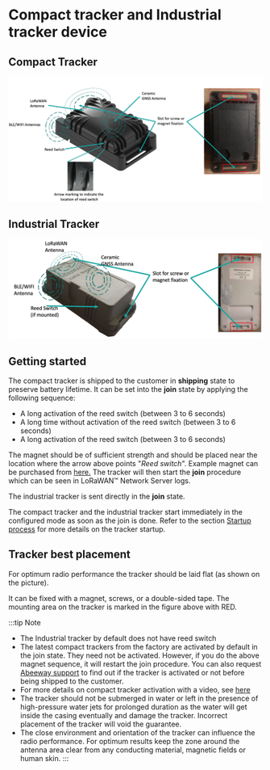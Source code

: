 # Compact tracker and Industrial tracker device

## Compact Tracker

<img src="./images/image2_new.png" width="1000"/>

## Industrial Tracker

<img src="./images/image3_new.png" width="1000"/>

## Getting started

 The compact tracker is shipped to the customer in **shipping** state to preserve battery lifetime. It can be set into the **join** state by applying the following sequence:

-   A long activation of the reed switch (between 3 to 6 seconds)
-   A long time without activation of the reed switch (between 3 to 6 seconds)
-   A long activation of the reed switch (between 3 to 6 seconds)

 The magnet should be of sufficient strength and should be placed near the location where the arrow above points "*Reed switch*". Example magnet can be purchased from
 [here.](https://market.thingpark.com/abeeway-compact-tracker-magnets-reed-switch.html)
 The tracker will then start the **join** procedure which can be seen in LoRaWAN&trade; Network Server logs.

 The industrial tracker is sent directly in the **join** state.

 The compact tracker and the industrial tracker start immediately in the configured mode as soon as the join is done. Refer to the section [Startup process](/AbeewayRefGuide/functioning/startup-process/) for more details on the tracker startup.

## Tracker best placement

For optimum radio performance the tracker should be laid flat (as shown on the picture).

It can be fixed with a magnet, screws, or a double-sided tape. The mounting area on the tracker is marked in the figure above with RED.

:::tip Note
- The Industrial tracker by default does not have reed switch
- The latest compact trackers from the factory are activated by default in the join state. They need not be activated. However, if you do the above magnet sequence, it will restart the join procedure. You can also request [Abeeway support](../../../D-Reference/FAQ_R/) to find out if the tracker is activated or not before being shipped to the customer.
- For more details on compact tracker activation with a video, see [here](../../../B-Feature-Topics/CompactTracker_C/)
- The tracker should not be submerged in water or left in the presence of high-pressure water jets for prolonged duration as the water will get inside the casing eventually and damage the tracker. Incorrect placement of the tracker will void the guarantee.
- The close environment and orientation of the tracker can influence the radio performance. For optimum results keep the zone around the antenna area clear from any conducting material, magnetic fields or human skin.
:::